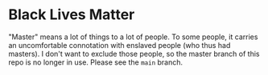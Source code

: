 # Black Lives Matter

"Master" means a lot of things to a lot of people.  To some people, it carries an uncomfortable connotation with
enslaved people (who thus had masters).  I don't want to exclude those people, so the master branch of this repo is
no longer in use. Please see the `main` branch.
